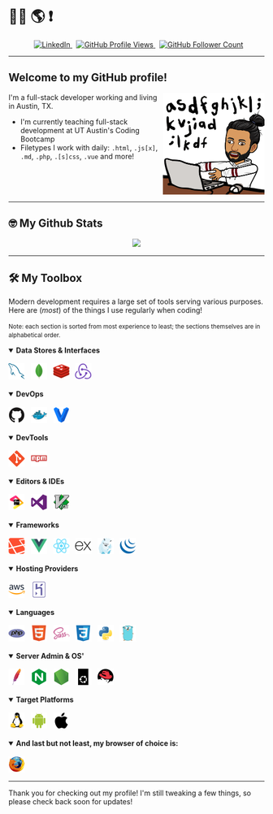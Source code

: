 # 👋🏽 🌎 ❗

<p align="center">
    <span>&nbsp;</span>
    <a href="https://www.linkedin.com/in/tariqabusheikh">
        <img src="https://img.shields.io/badge/LinkedIn-blue?style=flat-square&logo=Linkedin&logoColor=white" alt="LinkedIn" />
    </a>
    <span>&nbsp;</span>
    <a href="https://github.com/tariq86/tariq86">
        <img src="https://pageview.vercel.app/?github_user=tariq86" alt="GitHub Profile Views" />
    </a>
    <span>&nbsp;</span>
    <a href="https://github.com/tariq86">
        <img src="https://img.shields.io/github/followers/tariq86.svg?label=follow&style=social" alt="GitHub Follower Count" />
    </a>
</p>

---

## Welcome to my GitHub profile!

<img align="right" height="200" src="./res/img/my-bitmoji.png" alt="frustratred bitmoji me" />

<p valign="middle">
I'm a full-stack developer working and living in Austin, TX.

- I'm currently teaching full-stack development at UT Austin's Coding Bootcamp
- Filetypes I work with daily: `.html`, `.js[x]`, `.md`, `.php`, `.[s]css`, `.vue` and more!
</p>

<br clear="both" />

---

## 🤓 My Github Stats

<p align="center">
    <img src="https://github-readme-stats.vercel.app/api?username=tariq86&show_icons=true&theme=dark" />
</p>

---

## 🛠️ My Toolbox

Modern development requires a large set of tools serving various purposes. Here are (_most_) of the things I use regularly when coding!

<small>Note: each section is sorted from most experience to least; the sections themselves are in alphabetical order.</small>

<details open>
    <summary><strong>Data Stores & Interfaces</strong></summary>
    <br />
    <!-- MySQL -->
    <img src="https://raw.githubusercontent.com/devicons/devicon/master/icons/mysql/mysql-original.svg" width="32" alt="MySQL" />
    &nbsp;
    <!-- MongoDB -->
    <img src="https://raw.githubusercontent.com/devicons/devicon/master/icons/mongodb/mongodb-original.svg" width="32" alt="MongoDB" />
    &nbsp;
    <!-- Redis -->
    <img src="https://raw.githubusercontent.com/devicons/devicon/master/icons/redis/redis-original.svg" width="32" alt="Redis" />
    &nbsp;
    <!-- Redux -->
    <img src="https://raw.githubusercontent.com/devicons/devicon/master/icons/redux/redux-original.svg" width="32" alt="Redux" />
</details>

<br />

<details open>
    <summary><strong>DevOps</strong></summary>
    <br />
    <!-- GitHub -->
    <img src="https://raw.githubusercontent.com/devicons/devicon/master/icons/github/github-original.svg" width="32" alt="GitHub" />
    &nbsp;
    <!-- Docker -->
    <img src="https://raw.githubusercontent.com/devicons/devicon/master/icons/docker/docker-original.svg" width="32" alt="Docker" />
    &nbsp;
    <!-- Vagrant -->
    <img src="https://raw.githubusercontent.com/devicons/devicon/master/icons/vagrant/vagrant-original.svg" width="32" alt="Vagrant" />
</details>

<br />

<details open>
    <summary><strong>DevTools</strong></summary>
    <br />
    <!-- Git -->
    <img src="https://raw.githubusercontent.com/devicons/devicon/master/icons/git/git-original.svg" width="32" alt="Git" />
    &nbsp;
    <!-- NPM -->
    <img src="https://raw.githubusercontent.com/devicons/devicon/master/icons/npm/npm-original-wordmark.svg" width="32" alt="NPM" />
</details>

<br />

<details open>
    <summary><strong>Editors & IDEs</strong></summary>
    <br />
    <!-- Jetbrains -->
    <img src="https://raw.githubusercontent.com/devicons/devicon/master/icons/jetbrains/jetbrains-original.svg" width="32" alt="Jetbrains IDEs" />
    &nbsp;
    <!-- Visual Studio -->
    <img src="https://raw.githubusercontent.com/devicons/devicon/master/icons/visualstudio/visualstudio-plain.svg" width="32" alt="Visual Studio" />
    &nbsp;
    <!-- vim -->
    <img src="https://raw.githubusercontent.com/devicons/devicon/master/icons/vim/vim-original.svg" width="32" alt="vim" />
</details>

<br />

<details open>
    <summary><strong>Frameworks</strong></summary>
    <br />
    <!-- Laravel -->
    <img src="https://raw.githubusercontent.com/devicons/devicon/master/icons/laravel/laravel-plain.svg" width="32" alt="Laravel" />
    &nbsp;
    <!-- Vue.js -->
    <img src="https://raw.githubusercontent.com/devicons/devicon/master/icons/vuejs/vuejs-original.svg" width="32" alt="Vue.js" />
    &nbsp;
    <!-- React -->
    <img src="https://raw.githubusercontent.com/devicons/devicon/master/icons/react/react-original.svg" width="32" alt="React" />
    &nbsp;
    <!-- Express.js -->
    <img src="https://raw.githubusercontent.com/devicons/devicon/master/icons/express/express-original.svg" width="32" alt="Express.js" />
    &nbsp;
    <!-- Foundation -->
    <img src="https://raw.githubusercontent.com/devicons/devicon/master/icons/foundation/foundation-original.svg" width="32" alt="Foundation" />
    &nbsp;
    <!-- jQuery -->
    <img src="https://raw.githubusercontent.com/devicons/devicon/master/icons/jquery/jquery-original.svg" width="32" alt="jQuery" />
</details>

<br />

<details open>
    <summary><strong>Hosting Providers</strong></summary>
    <br />
    <!-- AWS -->
    <img src="https://raw.githubusercontent.com/devicons/devicon/master/icons/amazonwebservices/amazonwebservices-original.svg" width="32" alt="AWS" />
    &nbsp;
    <!-- Heroku -->
    <img src="https://raw.githubusercontent.com/devicons/devicon/master/icons/heroku/heroku-original.svg" width="32" alt="Heroku" />
</details>

<br />

<details open>
    <summary><strong>Languages</strong></summary>
    <br />
    <!-- PHP -->
    <img src="https://raw.githubusercontent.com/devicons/devicon/master/icons/php/php-original.svg" width="32" alt="PHP" />
    &nbsp;
    <!-- HTML5 -->
    <img src="https://raw.githubusercontent.com/devicons/devicon/master/icons/html5/html5-original.svg" width="32" alt="HTML5" />
    &nbsp;
    <!-- SASS -->
    <img src="https://raw.githubusercontent.com/devicons/devicon/master/icons/sass/sass-original.svg" width="32" alt="SASS" />
    &nbsp;
    <!-- CSS3 -->
    <img src="https://raw.githubusercontent.com/devicons/devicon/master/icons/css3/css3-original.svg" width="32" alt="CSS3" />
    &nbsp;
    <!-- Python -->
    <img src="https://raw.githubusercontent.com/devicons/devicon/master/icons/python/python-original.svg" width="32" alt="Python" />
    &nbsp;
    <!-- Golang -->
    <img src="https://raw.githubusercontent.com/devicons/devicon/master/icons/go/go-original.svg" width="32" alt="Golang" />
</details>

<br />

<details open>
    <summary><strong>Server Admin & OS'</strong></summary>
    <br />
    <!-- Apache -->
    <img src="https://raw.githubusercontent.com/devicons/devicon/master/icons/apache/apache-original.svg" width="32" alt="Apache" />
    &nbsp;
    <!-- NginX -->
    <img src="https://raw.githubusercontent.com/devicons/devicon/master/icons/nginx/nginx-original.svg" width="32" alt="Nginx" />
    &nbsp;
    <!-- Node.js -->
    <img src="https://raw.githubusercontent.com/devicons/devicon/master/icons/nodejs/nodejs-original.svg" width="32" alt="Node.js" />
    &nbsp;
    <!-- Ubuntu -->
    <img src="https://raw.githubusercontent.com/devicons/devicon/master/icons/ubuntu/ubuntu-plain.svg" width="32" alt="Ubuntu" />
    &nbsp;
    <!-- Redhat -->
    <img src="https://raw.githubusercontent.com/devicons/devicon/master/icons/redhat/redhat-original.svg" width="32" alt="Redhat" />
</details>

<br />

<details open>
    <summary><strong>Target Platforms</strong></summary>
    <br />
    <!-- Linux -->
    <img src="https://raw.githubusercontent.com/devicons/devicon/master/icons/linux/linux-original.svg" width="32" alt="Linux" />
    &nbsp;
    <!-- Android -->
    <img src="https://raw.githubusercontent.com/devicons/devicon/master/icons/android/android-original.svg" width="32" alt="Android" />
    &nbsp;
    <!-- Apple -->
    <img src="https://raw.githubusercontent.com/devicons/devicon/master/icons/apple/apple-original.svg" width="32" alt="Apple" />
</details>

<br />

<details open>
    <summary><strong>And last but not least, my browser of choice is:</strong></summary>
    <br />

<!-- Firefox -->
<img src="https://raw.githubusercontent.com/devicons/devicon/master/icons/firefox/firefox-original.svg" width="32" alt="Firefox" />
</details>

---

Thank you for checking out my profile! I'm still tweaking a few things, so please check back soon for updates!
